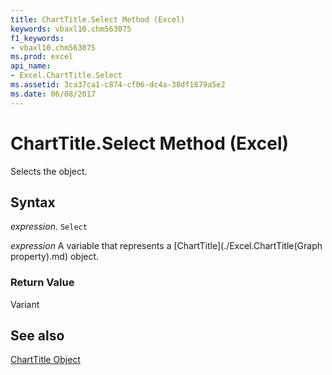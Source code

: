 ```yaml
---
title: ChartTitle.Select Method (Excel)
keywords: vbaxl10.chm563075
f1_keywords:
- vbaxl10.chm563075
ms.prod: excel
api_name:
- Excel.ChartTitle.Select
ms.assetid: 3ca37ca1-c874-cf06-dc4a-38df1879a5e2
ms.date: 06/08/2017
---
```



# ChartTitle.Select Method (Excel)

Selects the object.


## Syntax

 _expression_. `Select`

 _expression_ A variable that represents a [ChartTitle](./Excel.ChartTitle(Graph property).md) object.


### Return Value

Variant


## See also


[ChartTitle Object](Excel.ChartTitle(object).md)

